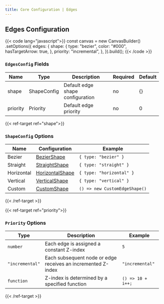 ```yaml
---
title: Core Configuration | Edges
---
```


## Edges Configuration

{{< code lang="javascript">}}
const canvas = new CanvasBuilder()
  .setOptions({
    edges: {
      shape: {
        type: "bezier",
        color: "#000",
        hasTargetArrow: true,
      },
      priority: "incremental",
    },
  }).build();
{{< /code >}}

### `EdgesConfig` Fields

| Name      | Type                                      | Description                      | Required | Default |
|-----------|-------------------------------------------|----------------------------------|----------|---------|
| shape     | <span data-ref="shape">ShapeConfig</span> | Default edge shape configuration | no       | {}      |
| priority  | <span data-ref="priority">Priority</span> | Default edge priority            | no       | 0       |

{{< ref-target ref="shape">}}
### `ShapeConfig` Options

| Name       | Configuration                                        | Example                       |
|------------|------------------------------------------------------|-------------------------------|
| Bezier     | <a href="/edge-shape/bezier">BezierShape</a>         | `{ type: "bezier" }`          |
| Straight   | <a href="/edge-shape/straight">StraightShape</a>     | `{ type: "straight" }`        |
| Horizontal | <a href="/edge-shape/horizontal">HorizontalShape</a> | `{ type: "horizontal" }`      |
| Vertical   | <a href="/edge-shape/vertical">VerticalShape</a>     | `{ type: "vertical" }`        |
| Custom     | <a href="/edge-shape/custom">CustomShape</a>         | `() => new CustomEdgeShape()` |
{{< /ref-target >}}

{{< ref-target ref="priority">}}
### `Priority` Options

| Type            | Description                                                  | Example           |
|-----------------|--------------------------------------------------------------|-------------------|
| `number`        | Each edge is assigned a constant Z-index                     | `5`               |
| `"incremental"` | Each subsequent node or edge receives an incremented Z-index | `"incremental"`   |
| `function`      | Z-index is determined by a specified function                | `() => 10 + i++;` |
{{< /ref-target >}}

